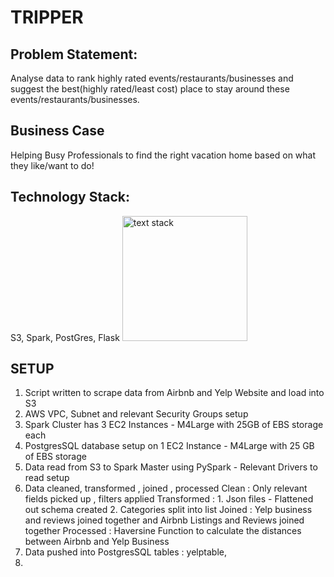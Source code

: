 # TRIPPER

## Problem Statement:
Analyse data to rank highly rated events/restaurants/businesses and suggest the best(highly rated/least cost) place to stay around these events/restaurants/businesses.

## Business Case
Helping Busy Professionals to find the right vacation home based on what they like/want to do!

## Technology Stack:
S3, Spark, PostGres, Flask
<img src="/Users/varunwalvekar/Desktop/Screen Shot 2019-06-24 at 7.24.29 PM.png" alt="text stack" width="200"/>



## SETUP
1. Script written to scrape data from Airbnb and Yelp Website and load into S3
2. AWS VPC, Subnet and relevant Security Groups setup
3. Spark Cluster has 3 EC2 Instances - M4Large with 25GB of EBS storage each
4. PostgresSQL database setup on 1 EC2 Instance - M4Large with 25 GB of EBS storage
5. Data read from S3 to Spark Master using PySpark - Relevant Drivers to read setup
6. Data cleaned, transformed , joined , processed
  Clean : Only relevant fields picked up , filters applied
  Transformed : 1. Json files - Flattened out schema created 2. Categories split into list
  Joined : Yelp business and reviews joined together and Airbnb Listings and Reviews joined together
  Processed : Haversine Function to calculate the distances between Airbnb and Yelp Business
7. Data pushed into  PostgresSQL tables : yelptable, 
8. 

